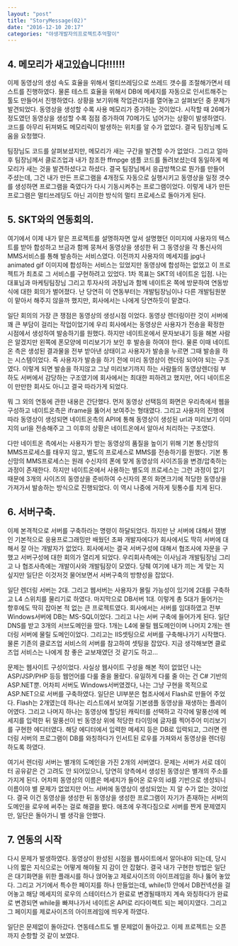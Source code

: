 ```yaml
---
layout: "post"
title: "StoryMessage(02)"
date: "2016-12-10 20:17"
categories: "야생개발자의프로젝트추억팔이"
---
```


## 4. 메모리가 새고있습니다!!!!!!

이제 동영상의 생성 속도 효율을 위해서 멀티쓰레딩으로 쓰레드 갯수를 조절해가면서 테스트를 진행하였다. 물론 테스트 효율을 위해서 DB에 메세지를 자동으로 인서트해주는 툴도 만들어서 진행하였다. 상황을 보기위해 작업관리자를 열어놓고 살펴보던 중 문제가 발견되었다. 동영상을 생성할 수록 사용 메모리가 증가하는 것이었다. 시작할 때 26메가 정도였던 동영상을 생성할 수록 점점 증가하여 70메가도 넘어가는 상황이 발생하였다. 코드를 아무리 뒤져봐도 메모리릭이 발생하는 위치를 알 수가 없었다. 결국 팀장님께 도움을 요청했다.

팀장님도 코드를 살펴보셨지만, 메모리가 새는 구간을 발견할 수가 없었다. 그리고 얼마 후 팀장님께서 클로즈업과 내가 참조한 ffmpge 샘플 코드를 돌려보셨는데 동일하게 메모리가 새는 것을 발견하셨다고 하셨다. 결국 팀장님께서 응급방책으로 뭔가를 만들어 주셨는데, 그건 내가 만든 프로그램을 4개정도 자동으로 실행시키고 동영상을 일정 갯수를 생성하면 프로그램을 죽였다가 다시 기동시켜주는 프로그램이었다. 이렇게 내가 만든 프로그램은 멀티쓰레딩도 아닌 괴이한 방식의 멀티 프로세스로 돌아가게 된다.

## 5. SKT와의 연동회의.

여기에서 이제 내가 맡은 프로젝트를 설명하자면 앞서 설명했던 이미지에 사용자의 텍스트를 받아 합성하고 브금과 함께 뭉쳐서 동영상을 생성한 뒤 그 동영상을 각 통신사의 MMS서비스를 통해 발송하는 서비스였다. 이전까지 사용자의 메세지를 jpg나 animated gif 이미지에 합성하는 서비스는 있었지만 동영상에 합성하는 없었고 이 프로젝트가 최초로 그 서비스를 구현하려고 있었다. 1차 목표는 SKT의 네이트온 입점. 나는 대표님과 마케팅팀장님 그리고 투자사의 과장님과 함께 네이트온 쪽에 방문하여 연동방식에 대한 회의가 벌어졌다. 난 당연히 이 연동부터는 개발팀장님이나 다른 개발팀원분이 맡아서 해주지 않을까 했지만, 회사에서는 나에게 당연하듯이 맡겼다.

일단 회의의 가장 큰 쟁점은 동영상의 생성시점 이었다. 동영상 렌더링이란 것이 서버에 꽤 큰 부담이 걸리는 작업이었기에 우리 회사에서는 동영상은 사용자가 전송을 확정한 시점에서 생성하여 발송하기를 원했다. 하지만 네이트온에서 문자보내기 등을 해본 사람은 알겠지만 왼쪽에 폰모양에 미리보기가 보인 후 발송을 하여야 한다. 물론 이때 네이트온 측은 생성된 결과물을 전부 받아낸 상태이고 사용자가 발송을 누르면 그때 발송을 하는 시스템이었다. 즉 사용자가 발송을 하기 전에 미리 동영상이 렌더링 되어야 되는 구조였다. 이렇게 되면 발송을 하지않고 그냥 미리보기까지 하는 사람들의 동영상렌더링 부하도 서버에서 감당하는 구조였기에 회사에서는 최대한 피하려고 했지만, 어디 네이트온이 만만한 회사도 아니고 결국 따라가게 되었다.

뭐 그 외의 연동에 관한 내용은 간단했다. 먼저 동영상 선택등의 화면은 우리측에서 웹을 구성하고 네이트온측은 iframe을 뚫어서 보여주는 형태였다. 그리고 사용자의 진행에 따라 동영상이 생성되면 네이트온측의 API에 통해 동영상이 생성된 url과 미리보기 이미지의 url을 전송해주고 그 이후의 상황은 네이트온에서 알아서 처리하는 구조였다.

다만 네이트온 측에서는 사용자가 받는 동영상의 품질을 높이기 위해 기본 통신망의 MMS프로세스를 태우지 않고, 별도의 프로세스로 MMS를 전송하기를 원했다. 기본 통신망의 MMS프로세스는 원래 수신자의 폰에 맞게 동영상의 사이즈등을 변경/압축하는 과정이 존재한다. 하지만 네이트온에서 사용하는 별도의 프로세스는 그런 과정이 없기 때문에 3개의 사이즈의 동영상을 준비하여 수신자의 폰의 화면크기에 적당한 동영상을 가져가서 발송하는 방식으로 진행되었다. 이 역시 나중에 거하게 뒷통수를 치게 된다.

## 6. 서버구축.

이제 본격적으로 서버를 구축하라는 명령이 하달되었다. 하지만 난 서버에 대해서 잼병인 기본적으로 응용프로그래밍만 배웠던 초짜 개발자에다가 회사에서도 딱히 서버에 대해서 잘 아는 개발자가 없었다. 회사에서는 결국 서버구성에 대해서 협조사에 자문을 구했고 서버구성에 대한 회의가 열리게 되었다. 우리회사측에는 이사님과 개발팀장님 그리고 나 협조사측에는 개발이사와 개발팀장이 모였다. 당췌 여기에 내가 끼는 게 맞는 지 싶지만 일단은 이것저것 물어보면서 서버구축의 방향성을 잡았다.

일단 렌더링 서버는 2대. 그리고 웹서버는 사용자가 몰릴 가능성이 있기에 2대를 구축하고 L4 스위치를 물리기로 하였다. 마지막으로 DB서버 1대. 이렇게 총 5대가 들어가는 향후에도 딱히 잡아본 적 없는 큰 프로젝트였다. 회사에서는 서버를 임대하였고 전부 Windows서버에 DB는 MS-SQL이었다. 그리고 나는 서버 구축에 들어가게 된다. 일단 DNS를 받고 3개의 서브도메인을 땄다. 1개는 L4에 물릴 웹도메인이며 나머지 2개는 렌더링 서버에 물릴 도메인이었다. 그리고는 IIS셋팅으로 서버를 구축해나가기 시작했다. 물론 기존의 클로즈업 서비스의 서버를 참고하여 셋팅을 잡았다. 지금 생각해보면 클로즈업 서비스는 나에게 참 좋은 교보재였던 것 같기도 하고...

문제는 웹사이트 구성이었다. 사실상 웹사이트 구성을 해본 적이 없었던 나는 ASP/JSP/PHP 등등 웹언어를 다룰 줄을 몰랐다. 유일하게 다룰 줄 아는 건 C# 기반의 ASP.NET뿐. 어차피 서버도 Windows서버였겠다, 나는 그냥 구현을 목적으로 ASP.NET으로 서버를 구축하였다. 일단은 UI부분은 협조사에서 Flash로 만들어 주었다. Flash는 2개였는데 하나는 리스트에서 보여질 기본샘플 동영상을 재생하는 플레이어였다. 그리고 나머지 하나는 동영상에 할당된 캐릭터를 선택하고 각각에 말풍선에 메세지를 입력한 뒤 말풍선이 빈 동영상 위에 적당한 타이밍에 글자를 찍어주어 미리보기를 구현한 에디터였다. 해당 에디터에서 입력한 메세지 등은 DB로 입력되고, 그러면 렌더링 서버의 프로그램이 DB를 와칭하다가 인서트된 로우를 가져와서 동영상을 렌더링하도록 하였다.

여기서 렌더링 서버는 별개의 도메인을 가진 2개의 서버였다. 문제는 서버가 서로 데이터 공유같은 건 고려도 안 되어있으니, 당연히 양측에서 생성된 동영상은 별개의 주소를 가지게 된다. 어차피 동영상의 이름은 메세지가 들어온 로우의 id를 기반으로 생성되니 이름이야 별 문제가 없었지만 어느 서버에 동영상이 생성되었는 지 알 수가 없는 것이었다. 결국 이건 동영상을 생성한 뒤 동영상을 생성한 프로그램이 자기가 존재하는 서버의 도메인을 로우에 써주는 걸로 해결을 봤다. 애초에 우격다짐으로 서버를 짠게 문제였지만, 일단은 돌아가니 별 생각을 안했다.

## 7. 연동의 시작

다시 문제가 발생하였다. 동영상이 완성된 시점을 웹사이트에서 알아내야 되는데, 당시 나의 짧은 지식으로는 어떻게 해야될 지 감이 안 잡혔다. 결국 내가 구현한 방법은 일단은 대기화면을 위한 플래시를 하나 얹어놓고 제로사이즈의 아이프레임을 하나 뚫어 놓았다. 그리고 거기에서 특수한 페이지를 하나 만들었는데, while(1) 안에서 DB컨넥션을 걸어놓고 해당 메세지의 로우의 스테이터스가 완료로 변경될때까지 계속 와칭하다가 완료로 변경되면 while을 빠져나가서 네이트온 API로 리다이렉트 되는 페이지였다. 그리고 그 페이지를 제로사이즈의 아이프레임에 띄우게 하였다.

일단은 문제없이 돌아갔다. 연동테스트도 별 문제없이 돌아갔고. 이제 프로젝트는 오픈까지 순항할 것 같이 보였다.
